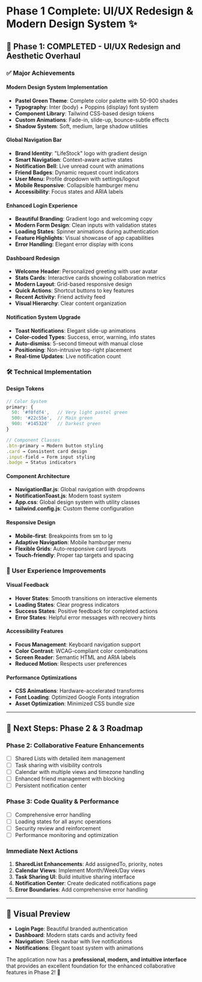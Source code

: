 # Phase 1 Complete: UI/UX Redesign & Modern Design System ✨

## 🎨 **Phase 1: COMPLETED** - UI/UX Redesign and Aesthetic Overhaul

### ✅ **Major Achievements**

#### **Modern Design System Implementation**
- **Pastel Green Theme**: Complete color palette with 50-900 shades
- **Typography**: Inter (body) + Poppins (display) font system
- **Component Library**: Tailwind CSS-based design tokens
- **Custom Animations**: Fade-in, slide-up, bounce-subtle effects
- **Shadow System**: Soft, medium, large shadow utilities

#### **Global Navigation Bar**
- **Brand Identity**: "LifeStock" logo with gradient design
- **Smart Navigation**: Context-aware active states
- **Notification Bell**: Live unread count with animations
- **Friend Badges**: Dynamic request count indicators
- **User Menu**: Profile dropdown with settings/logout
- **Mobile Responsive**: Collapsible hamburger menu
- **Accessibility**: Focus states and ARIA labels

#### **Enhanced Login Experience**
- **Beautiful Branding**: Gradient logo and welcoming copy
- **Modern Form Design**: Clean inputs with validation states
- **Loading States**: Spinner animations during authentication
- **Feature Highlights**: Visual showcase of app capabilities
- **Error Handling**: Elegant error display with icons

#### **Dashboard Redesign**
- **Welcome Header**: Personalized greeting with user avatar
- **Stats Cards**: Interactive cards showing collaboration metrics
- **Modern Layout**: Grid-based responsive design
- **Quick Actions**: Shortcut buttons to key features
- **Recent Activity**: Friend activity feed
- **Visual Hierarchy**: Clear content organization

#### **Notification System Upgrade**
- **Toast Notifications**: Elegant slide-up animations
- **Color-coded Types**: Success, error, warning, info states
- **Auto-dismiss**: 5-second timeout with manual close
- **Positioning**: Non-intrusive top-right placement
- **Real-time Updates**: Live notification count

### 🛠 **Technical Implementation**

#### **Design Tokens**
```javascript
// Color System
primary: {
  50: '#f0fdf4',   // Very light pastel green
  500: '#22c55e',  // Main green
  900: '#14532d'   // Darkest green
}

// Component Classes
.btn-primary → Modern button styling
.card → Consistent card design
.input-field → Form input styling
.badge → Status indicators
```

#### **Component Architecture**
- **NavigationBar.js**: Global navigation with dropdowns
- **NotificationToast.js**: Modern toast system
- **App.css**: Global design system with utility classes
- **tailwind.config.js**: Custom theme configuration

#### **Responsive Design**
- **Mobile-first**: Breakpoints from sm to lg
- **Adaptive Navigation**: Mobile hamburger menu
- **Flexible Grids**: Auto-responsive card layouts
- **Touch-friendly**: Proper tap targets and spacing

### 📱 **User Experience Improvements**

#### **Visual Feedback**
- **Hover States**: Smooth transitions on interactive elements
- **Loading States**: Clear progress indicators
- **Success States**: Positive feedback for completed actions
- **Error States**: Helpful error messages with recovery hints

#### **Accessibility Features**
- **Focus Management**: Keyboard navigation support
- **Color Contrast**: WCAG-compliant color combinations
- **Screen Reader**: Semantic HTML and ARIA labels
- **Reduced Motion**: Respects user preferences

#### **Performance Optimizations**
- **CSS Animations**: Hardware-accelerated transforms
- **Font Loading**: Optimized Google Fonts integration
- **Asset Optimization**: Minimized CSS bundle size

---

## 🚀 **Next Steps: Phase 2 & 3 Roadmap**

### **Phase 2: Collaborative Feature Enhancements**
- [ ] Shared Lists with detailed item management
- [ ] Task sharing with visibility controls  
- [ ] Calendar with multiple views and timezone handling
- [ ] Enhanced friend management with blocking
- [ ] Persistent notification center

### **Phase 3: Code Quality & Performance**
- [ ] Comprehensive error handling
- [ ] Loading states for all async operations
- [ ] Security review and reinforcement
- [ ] Performance monitoring and optimization

### **Immediate Next Actions**
1. **SharedList Enhancements**: Add assignedTo, priority, notes
2. **Calendar Views**: Implement Month/Week/Day views
3. **Task Sharing UI**: Build intuitive sharing interface
4. **Notification Center**: Create dedicated notifications page
5. **Error Boundaries**: Add comprehensive error handling

---

## 📸 **Visual Preview**
- **Login Page**: Beautiful branded authentication
- **Dashboard**: Modern stats cards and activity feed
- **Navigation**: Sleek navbar with live notifications
- **Notifications**: Elegant toast system with animations

The application now has a **professional, modern, and intuitive interface** that provides an excellent foundation for the enhanced collaborative features in Phase 2! 🎉
